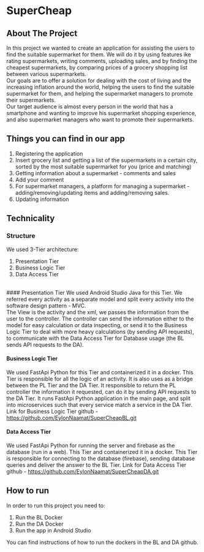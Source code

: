# SuperCheap

## About The Project
In this project we wanted to create an application for assisting the users to find the suitable supermarket for them. 
We will do it by using features ike rating supermarkets, writing comments, uploading sales, and by finding the cheapest supermarkets, 
by comparing prices of a grocery shopping list between various supermarkets. </br>
Our goals are to offer a solution for dealing with the cost of living and the increasing inflation around the world, helping the users
to find the suitable supermarket for them, and helping the supermarket managers to promote their supermarkets.</br>
Our target audience is almost every person in the world that has a smartphone and wanting to improve his supermarket shopping experience,
and also supermarket managers who want to promote their supermarkets.</br>

## Things you can find in our app
1. Registering the application
2. Insert grocery list and getting a list of the supermarkets in a certain city, sorted by the most suitable supermarket for you (price and matching)
3. Getting information about a supermarket - comments and sales
4. Add your comment
5. For supermarket managers, a platform for managing a supermarket - adding/removing/updating items and adding/removing sales.
6. Updating information </br>

## Technicality
### Structure
We used 3-Tier architecture:
1. Presentation Tier
2. Business Logic Tier
3. Data Access Tier
</br>
#### Presentation Tier
We used Android Studio Java for this Tier. We referred every activity as a separate model and split every activity
into the software design pattern - MVC. </br>
The View is the activity and the xml, we passes the information from the user to the controller. The controller can send the information
either to the model for easy calculation or data inspecting, or send it to the Business Logic Tier to deal with more heavy
calculations (by sending API requests), to communicate with the Data Access Tier for Database usage
(the BL sends API requests to the DA). </br>

#### Business Logic Tier
We used FastApi Python for this Tier and containerized it in a docker. This Tier is responsible for all the logic of an activity.
It is also uses as a bridge between the PL Tier and the DA Tier.
It responsible to return the PL controller the information it requested, can do it by sending API requests to the DA Tier.
It runs FastApi Python application in the main page, and split into microservices such that every service match
a service in the DA Tier. </br>
Link for Business Logic Tier github - https://github.com/EylonNaamat/SuperCheapBL.git

#### Data Access Tier
We used FastApi Python for running the server and firebase as the database (run in a web). This Tier and containerized 
it in a docker. This Tier is responsible for connecting to the database (firebase), sending database queries and deliver the answer
to the BL Tier.
Link for Data Access Tier github - https://github.com/EylonNaamat/SuperCheapDA.git


## How to run
In order to run this project you need to:
1. Run the BL Docker
2. Run the DA Docker
3. Run the app in Android Studio

You can find instructions of how to run the dockers in the BL and DA github.







